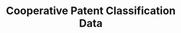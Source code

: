 ---
layout: default
bigquery: https://console.cloud.google.com/bigquery?p=patents-public-data&d=cpc&page=dataset
citation: '“Cooperative Patent Classification” by the EPO and USPTO, for public use. '
contributors: EPO, USPTO
cost: None
description: Cooperative Patent Classification Data contains the scheme and definitions
  of the Cooperative Patent Classification system for classifying patent documents.
  The CPC is the result of a partnership between the EPO and the USPTO in their joint
  effort to develop a common, internationally compatible classification system for
  technical documents, in particular patent publications, which will be used by both
  offices in the patent granting process
documentation: https://www.cooperativepatentclassification.org/cpcSchemeAndDefinitions
last_edit: Mon, 04 Apr 2022 19:07:06 GMT
location: https://www.cooperativepatentclassification.org/index
maintained_by: USPTO, EPO
schema_fields: '[''glossary'', ''title_part'', ''symbol'', ''ipc_concordant'', ''date_revised'',
  ''titleFull'', ''limiting_references'', ''informative_references'', ''sizeCache'',
  ''application_references'', ''breakdown_code'', ''children'', ''parents'', ''status'',
  ''limitingReferences'', ''dateRevised'', ''childGroups'', ''breakdownCode'', ''child_groups'',
  ''synonyms'', ''title_full'', ''not_allocatable'', ''applicationReferences'', ''titlePart'',
  ''definition'', ''residual_references'', ''informativeReferences'', ''additional_only'',
  ''residualReferences'', ''level'', ''notAllocatable'', ''ipcConcordant'']'
shortname: cooperative_patent_classification
tags:
- patents
- science
title: Cooperative Patent Classification Data
uuid: 984374a7-16e9-4b35-9445-458daceb01bf
---